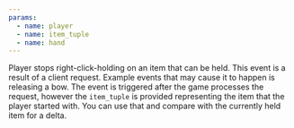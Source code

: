 ```yaml
---
params:
  - name: player
  - name: item_tuple
  - name: hand
---
```


Player stops right-click-holding on an item that can be held. This event is a
result of a client request. Example events that may cause it to happen is
releasing a bow. The event is triggered after the game processes the request,
however the `item_tuple` is provided representing the item that the player
started with. You can use that and compare with the currently held item for a
delta.
